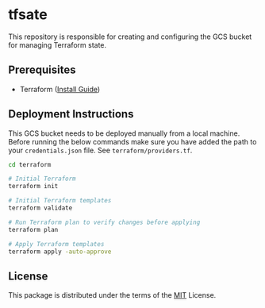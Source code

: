 # tfsate

This repository is responsible for creating and configuring the GCS bucket for managing Terraform state.

## Prerequisites

- Terraform ([Install Guide](https://www.terraform.io/downloads.html))

## Deployment Instructions

This GCS bucket needs to be deployed manually from a local machine.
Before running the below commands make sure you have added the path to your `credentials.json` file. See `terraform/providers.tf`.

```bash
cd terraform

# Initial Terraform
terraform init

# Initial Terraform templates
terraform validate

# Run Terraform plan to verify changes before applying
terraform plan

# Apply Terraform templates
terraform apply -auto-approve
```

## License

This package is distributed under the terms of the [MIT](LICENSE) License.
